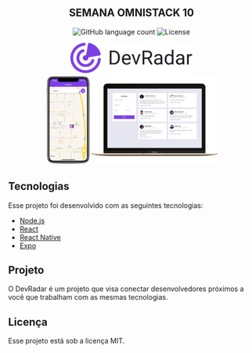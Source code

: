 <h2 align="center">
  SEMANA OMNISTACK 10
</h2>

<p align="center">   
  <img alt="GitHub language count" src="https://img.shields.io/github/languages/count/matheusasg09/semana-omnistack-10">

  <img alt="License" src="https://img.shields.io/badge/license-MIT-brightgreen">
</p>

<p align="center">
  <img alt="DevRadar" title="#delicinha" src="frontend/public/devradar.svg" width="250px" />
  <br>
  <img alt="Frontend" src="frontend/public/devradar.png" width="70%">
</p>




## Tecnologias

Esse projeto foi desenvolvido com as seguintes tecnologias:

- [Node.js](https://nodejs.org/en/)
- [React](https://reactjs.org)
- [React Native](https://facebook.github.io/react-native/)
- [Expo](https://expo.io/)

## Projeto

O DevRadar é um projeto que visa conectar desenvolvedores próximos a você que trabalham com as mesmas tecnologias.

## Licença

Esse projeto está sob a licença MIT.
